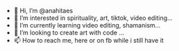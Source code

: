 - 👋 Hi, I’m @anahitaes
- 👀 I’m interested in spirituality, art, tiktok, video editing...
- 🌱 I’m currently learning video editing, shamanism...
- 💞️ I’m looking to create art with code ...
- 📫 How to reach me, here or on fb while i still have it

<!---
anahitaes/anahitaes is a ✨ special ✨ repository because its `README.md` (this file) appears on your GitHub profile.
You can click the Preview link to take a look at your changes.
--->
